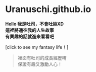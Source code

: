 # Uranuschi.github.io
**Hello 我是吐司，不會吐絲XD  
這裡將通往我的人生故事  
有興趣的話就進來看看吧**
  
[click to see my fantasy life！]
  
>裡面有吐司的成長經歷唷  
>保證有趣又激勵人心！
